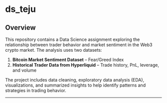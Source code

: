 # ds_teju

## Overview
This repository contains a Data Science assignment exploring the relationship between trader behavior and market sentiment in the Web3 crypto market. The analysis uses two datasets:  

1. **Bitcoin Market Sentiment Dataset** – Fear/Greed Index  
2. **Historical Trader Data from Hyperliquid** – Trade history, PnL, leverage, and volume  

The project includes data cleaning, exploratory data analysis (EDA), visualizations, and summarized insights to help identify patterns and strategies in trading behavior.

---

